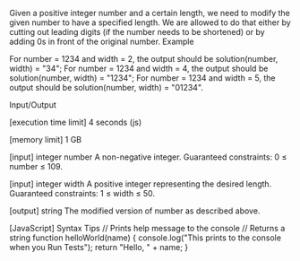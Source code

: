 Given a positive integer number and a certain length, we need to modify the given number to have a specified length. We are allowed to do that either by cutting out leading digits (if the number needs to be shortened) or by adding 0s in front of the original number.
Example

For number = 1234 and width = 2, the output should be
solution(number, width) = "34";
For number = 1234 and width = 4, the output should be
solution(number, width) = "1234";
For number = 1234 and width = 5, the output should be
solution(number, width) = "01234".

Input/Output


[execution time limit] 4 seconds (js)


[memory limit] 1 GB


[input] integer number
A non-negative integer.
Guaranteed constraints:
0 ≤ number ≤ 109.


[input] integer width
A positive integer representing the desired length.
Guaranteed constraints:
1 ≤ width ≤ 50.


[output] string
The modified version of number as described above.


[JavaScript] Syntax Tips
// Prints help message to the console
// Returns a string
function helloWorld(name) {
    console.log("This prints to the console when you Run Tests");
    return "Hello, " + name;
}


